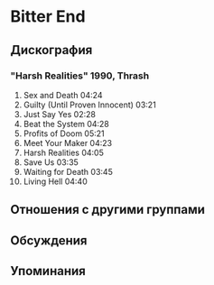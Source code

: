 # Bitter End



## Дискография

### "Harsh Realities" 1990, Thrash

1. Sex and Death  04:24   
2. Guilty (Until Proven Innocent)  03:21   
3. Just Say Yes  02:28   
4. Beat the System  04:28  
5. Profits of Doom  05:21   
6. Meet Your Maker  04:23   
7. Harsh Realities  04:05   
8. Save Us  03:35  
9. Waiting for Death  03:45 
10. Living Hell  04:40 


## Отношения с другими группами


## Обсуждения


## Упоминания

